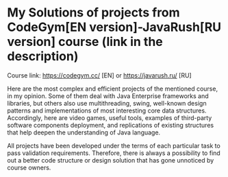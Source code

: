 # My Solutions of projects from CodeGym[EN version]-JavaRush[RU version] course (link in the description)
Course link: https://codegym.cc/ [EN] or https://javarush.ru/ [RU]

Here are the most complex and efficient projects of the mentioned course, in my opinion. Some of them deal with Java Enterprise frameworks and libraries, but others also use multithreading, swing, well-known design patterns and implementations of most interesting core data structures. Accordingly, here are video games, useful tools, examples of third-party software components deployment, and replications of existing structures that help deepen the understanding of Java language.

All projects have been developed under the terms of each particular task to pass validation requirements. Therefore, there is always a possibility to find out a better code structure or design solution that has gone unnoticed by course owners.
